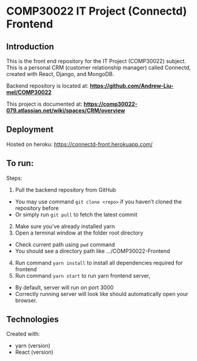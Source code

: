 # COMP30022 IT Project (Connectd) Frontend

## Introduction

This is the front end repository for the IT Project (COMP30022) subject. This is a personal CRM (customer relationship manager) called Connectd, created with React, Django, and MongoDB.

Backend repository is located at: **https://github.com/Andrew-Liu-mel/COMP30022**

This project is documented at: **https://comp30022-079.atlassian.net/wiki/spaces/CRM/overview**

## Deployment

Hosted on heroku: https://connectd-front.herokuapp.com/

## To run:

Steps:
1. Pull the backend repository from GitHub
  * You may use command ```git clone <repo>``` if you haven’t cloned the repository before
  * Or simply run ```git pull``` to fetch the latest commit
2. Make sure you’ve already installed yarn
3. Open a terminal window at the folder root directory
  * Check current path using ```pwd``` command
  * You should see a directory path like .../COMP30022-Frontend
4. Run command ```yarn install``` to install all dependencies required for frontend
5. Run command ```yarn start``` to run yarn frontend server, 
  * By default, server will run on port 3000
  * Correctly running server will look like should automatically open your browser.
  
## Technologies

Created with:
- yarn (version)
- React (version)
